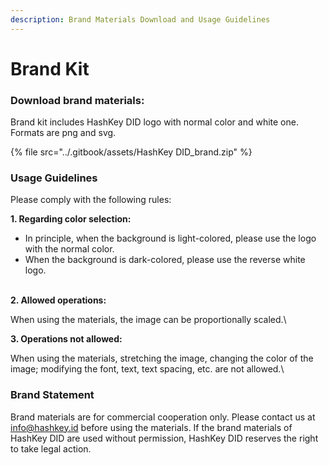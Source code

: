 ```yaml
---
description: Brand Materials Download and Usage Guidelines
---
```


# Brand Kit

### **Download brand materials:**

Brand kit includes HashKey DID logo with normal color and white one. Formats are png and svg.

{% file src="../.gitbook/assets/HashKey DID_brand.zip" %}

### **Usage Guidelines**

Please comply with the following rules:

**1. Regarding color selection:**

* In principle, when the background is light-colored, please use the logo with the normal color.
* When the background is dark-colored, please use the reverse white logo.

\
**2. Allowed operations:**

When using the materials, the image can be proportionally scaled.\


**3. Operations not allowed:**

When using the materials, stretching the image, changing the color of the image; modifying the font, text, text spacing, etc. are not allowed.\


### **Brand Statement**

Brand materials are for commercial cooperation only. Please contact us at [info@hashkey.id](mailto:info@hashkey.id) before using the materials. If the brand materials of HashKey DID are used without permission, HashKey DID reserves the right to take legal action.

